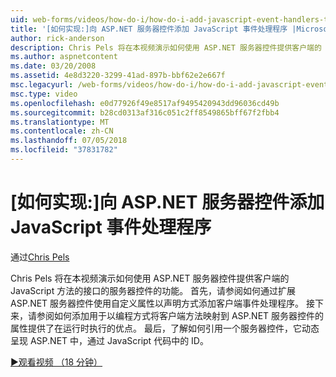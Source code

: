 ```yaml
---
uid: web-forms/videos/how-do-i/how-do-i-add-javascript-event-handlers-to-aspnet-server-controls
title: '[如何实现:]向 ASP.NET 服务器控件添加 JavaScript 事件处理程序 |Microsoft Docs'
author: rick-anderson
description: Chris Pels 将在本视频演示如何使用 ASP.NET 服务器控件提供客户端的 JavaScript 方法的接口的 server contr.功能...
ms.author: aspnetcontent
ms.date: 03/20/2008
ms.assetid: 4e8d3220-3299-41ad-897b-bbf62e2e667f
msc.legacyurl: /web-forms/videos/how-do-i/how-do-i-add-javascript-event-handlers-to-aspnet-server-controls
msc.type: video
ms.openlocfilehash: e0d77926f49e8517af9495420943dd96036cd49b
ms.sourcegitcommit: b28cd0313af316c051c2ff8549865bff67f2fbb4
ms.translationtype: MT
ms.contentlocale: zh-CN
ms.lasthandoff: 07/05/2018
ms.locfileid: "37831782"
---
```

<a name="how-do-i-add-javascript-event-handlers-to-aspnet-server-controls"></a>[如何实现:]向 ASP.NET 服务器控件添加 JavaScript 事件处理程序
====================
通过[Chris Pels](https://twitter.com/chrispels)

Chris Pels 将在本视频演示如何使用 ASP.NET 服务器控件提供客户端的 JavaScript 方法的接口的服务器控件的功能。 首先，请参阅如何通过扩展 ASP.NET 服务器控件使用自定义属性以声明方式添加客户端事件处理程序。 接下来，请参阅如何添加用于以编程方式将客户端方法映射到 ASP.NET 服务器控件的属性提供了在运行时执行的优点。 最后，了解如何引用一个服务器控件，它动态呈现 ASP.NET 中，通过 JavaScript 代码中的 ID。

[&#9654;观看视频 （18 分钟）](https://channel9.msdn.com/Blogs/ASP-NET-Site-Videos/how-do-i-add-javascript-event-handlers-to-aspnet-server-controls)
